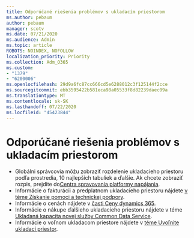 ```yaml
---
title: Odporúčané riešenia problémov s ukladacím priestorom
ms.author: pebaum
author: pebaum
manager: scotv
ms.date: 07/21/2020
ms.audience: Admin
ms.topic: article
ROBOTS: NOINDEX, NOFOLLOW
localization_priority: Priority
ms.collection: Adm_O365
ms.custom:
- "1379"
- "6200006"
ms.openlocfilehash: 29d9a6fc87cc666cd5e6288012c3f125144f2cce
ms.sourcegitcommit: ebb3595422b581eca98a05533f8d82239daec09a
ms.translationtype: MT
ms.contentlocale: sk-SK
ms.lasthandoff: 07/22/2020
ms.locfileid: "45423844"
---
```

# <a name="recommended-solutions-for-storage-issues"></a>Odporúčané riešenia problémov s ukladacím priestorom

- Globálni správcovia môžu zobraziť rozdelenie ukladacieho priestoru podľa prostredia, 10 najlepších tabuliek a ďalšie. Ak chcete zobraziť rozpis, prejdite do[Centra spravovania platformy napájania](https://admin.powerplatform.microsoft.com/analytics/d365ce). 
- Informácie o fakturácii a predplatnom ukladacieho priestoru nájdete [v téme Získanie pomoci a technickej podpory](https://docs.microsoft.com/dynamics365/customer-engagement/admin/contact-information-microsoft-dynamics-365-online-billing-support).
- Informácie o cenách nájdete v [časti Ceny dynamics 365](https://dynamics.microsoft.com/pricing/).
- Informácie o nákupe ďalšieho ukladacieho priestoru nájdete v téme [Ukladaná kapacita novej služby Common Data Service](https://go.microsoft.com/fwlink/p/?linkid=2010782).
- Informácie o voľnom ukladacom priestore nájdete v [téme Uvoľnite ukladací priestor](https://go.microsoft.com/fwlink/p/?linkid=2011105).